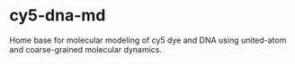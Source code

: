 # cy5-dna-md
Home base for molecular modeling of cy5 dye and DNA using united-atom and coarse-grained molecular dynamics.
